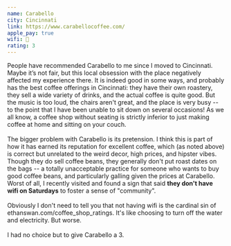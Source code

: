 ```yaml
---
name: Carabello
city: Cincinnati
link: https://www.carabellocoffee.com/
apple_pay: true
wifi: 🙂
rating: 3
---
```


People have recommended Carabello to me since I moved to Cincinnati.
Maybe it’s not fair, but this local obsession with the place negatively affected my experience there.
It is indeed good in some ways, and probably has the best coffee offerings in Cincinnati: they have their own roastery, they sell a wide variety of drinks, and the actual coffee is quite good.
But the music is too loud, the chairs aren't great, and the place is very busy -- to the point that I have been unable to sit down on several occasions!
As we all know, a coffee shop without seating is strictly inferior to just making coffee at home and sitting on your couch.
<br><br>
The bigger problem with Carabello is its pretension.
I think this is part of how it has earned its reputation for excellent coffee, which (as noted above) is correct but unrelated to the weird decor, high prices, and hipster vibes.
Though they do sell coffee beans, they generally don't put roast dates on the bags -- a totally unacceptable practice for someone who wants to buy good coffee beans, and particularly galling given the prices at Carabello.
Worst of all, I recently visited and found a sign that said **they don't have wifi on Saturdays** to foster a sense of "community".
<br><br>
Obviously I don't need to tell you that not having wifi is the cardinal sin of ethanswan.com/coffee_shop_ratings.
It's like choosing to turn off the water and electricity.
But worse.
<br><br>
I had no choice but to give Carabello a 3.
